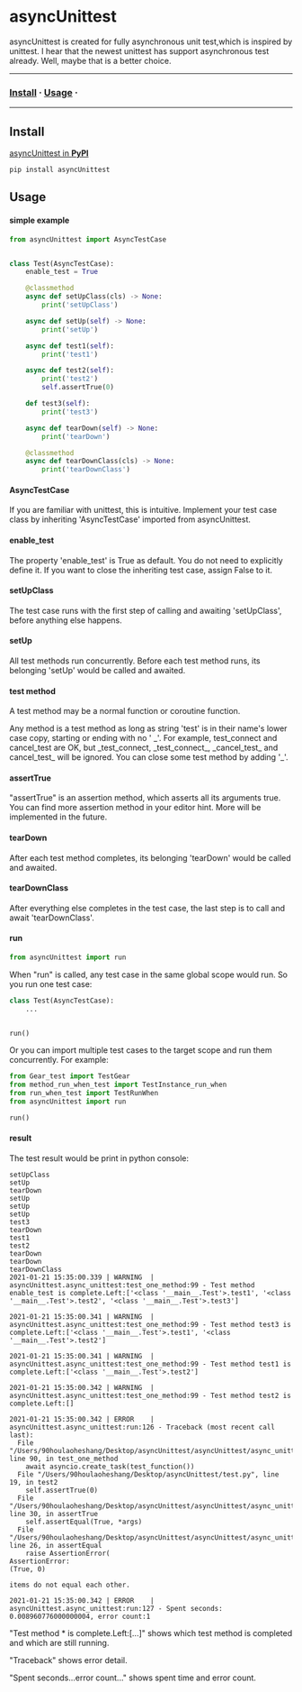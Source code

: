 # asyncUnittest

asyncUnittest is created for fully asynchronous unit test,which is inspired by unittest. I hear that the newest unittest
has support asynchronous test already. Well, maybe that is a better choice.

---

### [Install](#Install) · [Usage](#Usage) ·

---

## Install

[asyncUnittest in **PyPI**](https://pypi.org/project/asyncUnittest/)

```shell
pip install asyncUnittest
```

## Usage

#### simple example

```python
from asyncUnittest import AsyncTestCase


class Test(AsyncTestCase):
    enable_test = True

    @classmethod
    async def setUpClass(cls) -> None:
        print('setUpClass')

    async def setUp(self) -> None:
        print('setUp')

    async def test1(self):
        print('test1')

    async def test2(self):
        print('test2')
        self.assertTrue(0)

    def test3(self):
        print('test3')

    async def tearDown(self) -> None:
        print('tearDown')

    @classmethod
    async def tearDownClass(cls) -> None:
        print('tearDownClass')
```

#### AsyncTestCase

If you are familiar with unittest, this is intuitive. Implement your test case class by inheriting 'AsyncTestCase'
imported from asyncUnittest.

#### enable_test

The property 'enable_test' is True as default. You do not need to explicitly define it. If you want to close the
inheriting test case, assign False to it.

#### setUpClass

The test case runs with the first step of calling and awaiting 'setUpClass', before anything else happens.

#### setUp

All test methods run concurrently. Before each test method runs, its belonging 'setUp' would be called and awaited.

#### test method

A test method may be a normal function or coroutine function.

Any method is a test method as long as string 'test' is in their name's lower case copy, starting or ending with no '
\_'. For example, test_connect and cancel_test are OK, but \_test_connect, \_test_connect_, \_cancel_test_ and
cancel_test_
will be ignored. You can close some test method by adding '_'.

#### assertTrue

"assertTrue" is an assertion method, which asserts all its arguments true. You can find more assertion method in your
editor hint. More will be implemented in the future.

#### tearDown

After each test method completes, its belonging 'tearDown' would be called and awaited.

#### tearDownClass

After everything else completes in the test case, the last step is to call and await 'tearDownClass'.

#### run

```python
from asyncUnittest import run
```

When "run" is called, any test case in the same global scope would run. So you run one test case:

```python
class Test(AsyncTestCase):
    ...


run()
```

Or you can import multiple test cases to the target scope and run them concurrently. For example:

```python
from Gear_test import TestGear
from method_run_when_test import TestInstance_run_when
from run_when_test import TestRunWhen
from asyncUnittest import run

run()
```

#### result

The test result would be print in python console:

```shell
setUpClass
setUp
tearDown
setUp
setUp
setUp
test3
tearDown
test1
test2
tearDown
tearDown
tearDownClass
2021-01-21 15:35:00.339 | WARNING  | asyncUnittest.async_unittest:test_one_method:99 - Test method enable_test is complete.Left:['<class '__main__.Test'>.test1', '<class '__main__.Test'>.test2', '<class '__main__.Test'>.test3']

2021-01-21 15:35:00.341 | WARNING  | asyncUnittest.async_unittest:test_one_method:99 - Test method test3 is complete.Left:['<class '__main__.Test'>.test1', '<class '__main__.Test'>.test2']

2021-01-21 15:35:00.341 | WARNING  | asyncUnittest.async_unittest:test_one_method:99 - Test method test1 is complete.Left:['<class '__main__.Test'>.test2']

2021-01-21 15:35:00.342 | WARNING  | asyncUnittest.async_unittest:test_one_method:99 - Test method test2 is complete.Left:[]

2021-01-21 15:35:00.342 | ERROR    | asyncUnittest.async_unittest:run:126 - Traceback (most recent call last):
  File "/Users/90houlaoheshang/Desktop/asyncUnittest/asyncUnittest/async_unittest.py", line 90, in test_one_method
    await asyncio.create_task(test_function())
  File "/Users/90houlaoheshang/Desktop/asyncUnittest/test.py", line 19, in test2
    self.assertTrue(0)
  File "/Users/90houlaoheshang/Desktop/asyncUnittest/asyncUnittest/async_unittest.py", line 30, in assertTrue
    self.assertEqual(True, *args)
  File "/Users/90houlaoheshang/Desktop/asyncUnittest/asyncUnittest/async_unittest.py", line 26, in assertEqual
    raise AssertionError(
AssertionError: 
(True, 0)

items do not equal each other.

2021-01-21 15:35:00.342 | ERROR    | asyncUnittest.async_unittest:run:127 - Spent seconds: 0.008960776000000004, error count:1
```

"Test method * is complete.Left:[...]" shows which test method is completed and which are still running.

"Traceback" shows error detail.

"Spent seconds...error count..." shows spent time and error count.